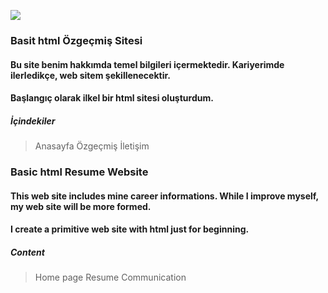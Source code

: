 ![](https://images7.alphacoders.com/294/294430.jpg)



### Basit html Özgeçmiş Sitesi

#### Bu site benim hakkımda temel bilgileri içermektedir. Kariyerimde ilerledikçe, web sitem şekillenecektir. 
#### Başlangıç olarak ilkel bir html sitesi oluşturdum.

##### İçindekiler

> Anasayfa
> Özgeçmiş
> İletişim



### Basic html Resume Website

#### This web site includes mine career informations. While I improve myself, my web site will be more formed.
#### I create a primitive web site with html just for beginning.


##### Content

> Home page
> Resume
> Communication
